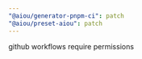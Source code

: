 ```yaml
---
"@aiou/generator-pnpm-ci": patch
"@aiou/preset-aiou": patch
---
```


github workflows require permissions
